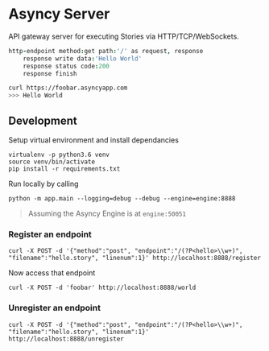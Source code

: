 # Asyncy Server

API gateway server for executing Stories via HTTP/TCP/WebSockets.

```coffee
http-endpoint method:get path:'/' as request, response
    response write data:'Hello World'
    response status code:200
    response finish
```

```sh
curl https://foobar.asyncyapp.com
>>> Hello World
```


## Development

Setup virtual environment and install dependancies
```
virtualenv -p python3.6 venv
source venv/bin/activate
pip install -r requirements.txt
```

Run locally by calling

```
python -m app.main --logging=debug --debug --engine=engine:8888
```
> Assuming the Asyncy Engine is at `engine:50051`


### Register an endpoint

```shell
curl -X POST -d '{"method":"post", "endpoint":"/(?P<hello>\\w+)", "filename":"hello.story", "linenum":1}' http://localhost:8888/register
```

Now access that endpoint

```shell
curl -X POST -d 'foobar' http://localhost:8888/world
```


### Unregister an endpoint

```shell
curl -X POST -d '{"method":"post", "endpoint":"/(?P<hello>\\w+)", "filename":"hello.story", "linenum":1}' http://localhost:8888/unregister
```
